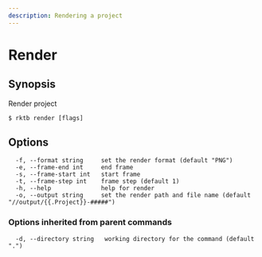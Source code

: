 ```yaml
---
description: Rendering a project
---
```


# Render

## Synopsis

Render project

```shell-session
$ rktb render [flags]
```

## Options

```shell-session
  -f, --format string     set the render format (default "PNG")
  -e, --frame-end int     end frame
  -s, --frame-start int   start frame
  -t, --frame-step int    frame step (default 1)
  -h, --help              help for render
  -o, --output string     set the render path and file name (default "//output/{{.Project}}-#####")
```

### Options inherited from parent commands

```shell-session
  -d, --directory string   working directory for the command (default ".")
```
